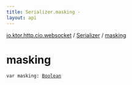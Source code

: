```yaml
---
title: Serializer.masking - 
layout: api
---
```


<div class='api-docs-breadcrumbs'><a href="../index.html">io.ktor.http.cio.websocket</a> / <a href="index.html">Serializer</a> / <a href="./masking.html">masking</a></div>

# masking

<div class="signature"><code><span class="keyword">var </span><span class="identifier">masking</span><span class="symbol">: </span><a href="https://kotlinlang.org/api/latest/jvm/stdlib/kotlin/-boolean/index.html"><span class="identifier">Boolean</span></a></code></div>
